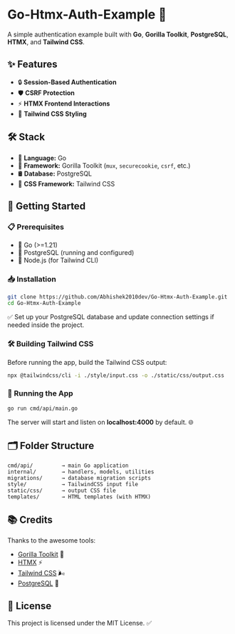 # Go-Htmx-Auth-Example 🚀

A simple authentication example built with **Go**, **Gorilla Toolkit**, **PostgreSQL**, **HTMX**, and **Tailwind CSS**.

## ✨ Features

- 🔒 **Session-Based Authentication**
- 🛡️ **CSRF Protection**
- ⚡ **HTMX Frontend Interactions**
- 🎨 **Tailwind CSS Styling**

## 🛠️ Stack

- 🧹 **Language:** Go
- 🔧 **Framework:** Gorilla Toolkit (`mux`, `securecookie`, `csrf`, etc.)
- 🛢️ **Database:** PostgreSQL
- 🎨 **CSS Framework:** Tailwind CSS

## 🚀 Getting Started

### 📋 Prerequisites

- 🐹 Go (>=1.21)
- 🐘 PostgreSQL (running and configured)
- 🟰 Node.js (for Tailwind CLI)

### 📥 Installation

```bash
git clone https://github.com/Abhishek2010dev/Go-Htmx-Auth-Example.git
cd Go-Htmx-Auth-Example
```

✅ Set up your PostgreSQL database and update connection settings if needed inside the project.

### 🛠️ Building Tailwind CSS

Before running the app, build the Tailwind CSS output:

```bash
npx @tailwindcss/cli -i ./style/input.css -o ./static/css/output.css
```

### 🏃 Running the App

```bash
go run cmd/api/main.go
```

The server will start and listen on **localhost:4000** by default. 🌐

## 🗂️ Folder Structure

```
cmd/api/         → main Go application
internal/        → handlers, models, utilities
migrations/      → database migration scripts
style/           → TailwindCSS input file
static/css/      → output CSS file
templates/       → HTML templates (with HTMX)
```

## 📚 Credits

Thanks to the awesome tools:

- [Gorilla Toolkit](https://www.gorillatoolkit.org/) 🦍
- [HTMX](https://htmx.org/) ⚡
- [Tailwind CSS](https://tailwindcss.com/) 🌬️
- [PostgreSQL](https://www.postgresql.org/) 🐘

## 📄 License

This project is licensed under the MIT License. ✅
